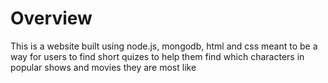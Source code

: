 # Overview

This is a website built using node.js, mongodb, html and css meant to be a way for users to find short quizes to help them find which characters in popular shows and movies they are most like
